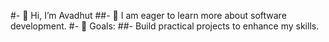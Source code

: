 #- 👋 Hi, I’m Avadhut 
##- 🌱  I am eager to learn more about software development.
#- 🎯 Goals:
##-          Build practical projects to enhance my skills.
 
 
